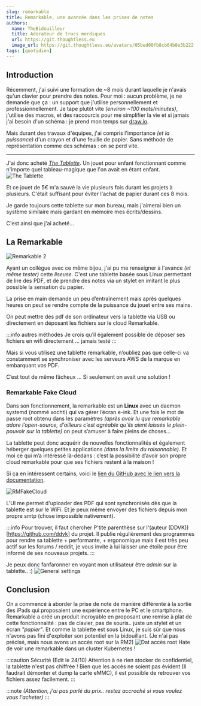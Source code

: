 ```yaml
---
slug: remarkable
title: Remarkable, une avancée dans les prises de notes
authors:
  name: TheBidouilleur
  title: Adorateur de trucs merdiques
  url: https://git.thoughtless.eu
  image_url: https://git.thoughtless.eu/avatars/05bed00fb8cb64b8e3b222f797bcd3d8
tags: [quotidien]
---
```


## Introduction

Récemment, j'ai suivi une formation de ~8 mois durant laquelle je n'avais qu'un clavier pour prendre des notes. Pour moi : aucun problème, je ne demande que ça : un support que j'utilise personnellement et professionnellement. 
Je tape plutôt vite *(environ ~100 mots/minutes)*, j'utilise des macros, et des raccourcis pour me simplifier la vie et si jamais j'ai besoin d'un schéma : je prend mon temps sur [draw.io](https://draw.io).

Mais durant des travaux d'équipes, j'ai compris l'importance *(et la puissance)* d'un crayon et d'une feuille de papier.
Sans méthode de représentation comme des schémas : on se perd vite.

---

J'ai donc acheté [*The Tablette*](https://fr.aliexpress.com/item/1005002840252915.html). Un jouet pour enfant fonctionnant comme n'importe quel tableau-magique que l'on avait en étant enfant. 
![The Tablette](./TheTablette.png)

Et ce jouet de 5€ m'a sauvé la vie plusieurs fois durant les projets à plusieurs. C'était suffisant pour éviter l'achat de papier durant ces 8 mois. 

Je garde toujours cette tablette sur mon bureau, mais j'aimerai bien un système similaire mais gardant en mémoire mes écrits/dessins. 

C'est ainsi que j'ai acheté...

## La Remarkable

![Remarkable 2](./1080.jpg)

Ayant un collègue avec ce même bijou, j'ai pu me renseigner à l'avance *(et même tester)* cette *liseuse*. C'est une tablette basée sous Linux permettant de lire des PDF, et de prendre des notes via un stylet en imitant le plus possible la sensation du papier. 

La prise en main demande un peu d’entraînement mais après quelques heures on peut se rendre compte de la puissance du jouet entre ses mains.

On peut mettre des pdf de son ordinateur vers la tablette via USB ou directement en déposant les fichiers sur le cloud Remarkable. 

:::info autres méthodes 
Je crois qu’il également possible de déposer ses fichiers en wifi directement … jamais testé
:::

Mais si vous utilisez une tablette remarkable, n’oubliez pas que celle-ci va constamment se synchroniser avec les serveurs AWS de la marque en embarquant vos PDF.

C’est tout de même fâcheux … Si seulement on avait une solution ! 

### Remarkable Fake Cloud 

Dans son fonctionnement, la remarkable est un **Linux** avec un daemon systemd (nommé xochtl) qui va gérer l’écran e-ink. Et une fois le mot de passe root obtenu dans les paramètres *(après avoir lu que remarkable adore l’open-source, d’ailleurs c’est agréable qu’ils aient laissés le plein-pouvoir sur la tablette)* on peut s’amuser à faire pleins de choses…

La tablette peut donc acquérir de nouvelles fonctionnalités et également héberger quelques petites applications *(dans la limite du raisonnable)*. 
Et moi ce qui m’a intéressé là-dedans : c’est la possibilité d’avoir son propre cloud remarkable pour que ses fichiers restent à la maison !

Si ça en intéressent certains, voici le [lien du GitHub avec le lien vers la documentation](https://github.com/ddvk/rmfakecloud).

![RMFakeCloud](./rmfakecloud.png)

L'UI me permet d'uploader des PDF qui sont synchronisés dès que la tablette est sur le WiFi. Et je peux même envoyer des fichiers depuis mon propre smtp (chose impossible nativement).

:::info Pour trouver, il faut chercher
P'tite parenthèse sur l'(auteur (DDVK))[https://github.com/ddvk] du projet. 
Il publie régulièrement des programmes pour rendre sa tablette + performante, + ergonomique mais il est très peu actif sur les forums / reddit, je vous invite à lui laisser une étoile pour être informé de ses nouveaux projets.
:::

Je peux donc fanfaronner en voyant mon utilisateur être *admin* sur la tablette.. :) 
![General settings](./generalsettings.png)

## Conclusion

On a commencé à aborder la prise de note de manière différente à la sortie des iPads qui proposaient une expérience entre le PC et le smartphone. Remarkable a créé un produit incroyable en proposant une remise à plat de cette fonctionnalité : pas de clavier, pas de souris.. juste un stylet et un écran *"papier"*. 
Et comme la tablette est sous Linux, je suis sûr que nous n'avons pas fini d'exploiter son potentiel en la bidouillant.  (Je n'ai pas précisé, mais nous avons un accès root sur la RM2) 
![Dat accès root](./password.jpg)
Hate de voir une remarkable dans un cluster Kubernetes ! 

:::caution Sécurité
(Edit le 24/10) 
Attention à ne rien stocker de confidentiel, la tablette n'est pas chiffrée ! Bien que les accès ne soient pas évident (Il faudrait démonter et dump la carte eMMC), il est possible de retrouver vos fichiers assez facilement. 
:::

:::note
*(Attention, j'ai pas parlé du prix.. restez accroché si vous voulez vous l'acheter)*
:::

